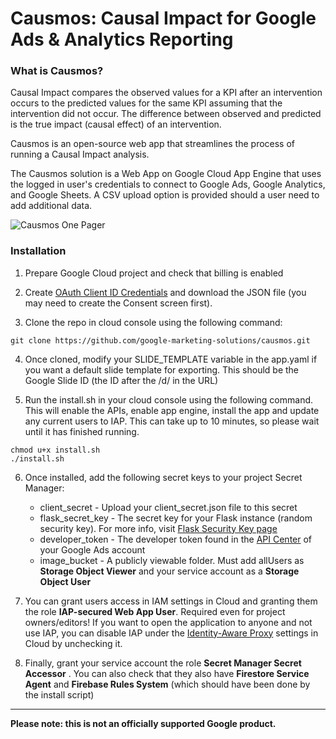 # Causmos: Causal Impact for Google Ads & Analytics Reporting

### What is Causmos?

Causal Impact compares the observed values for a KPI after an intervention occurs to the predicted values for the same KPI assuming that the intervention did not occur. The difference between observed and predicted is the true impact (causal effect) of an intervention.

Causmos is an open-source web app that streamlines the process of running a Causal Impact analysis.

The Causmos solution is a Web App on Google Cloud App Engine that uses the logged in user's credentials to connect to Google Ads, Google Analytics, and Google Sheets. A CSV upload option is provided should a user need to add additional data.

![Causmos One Pager](https://services.google.com/fh/files/helpcenter/causmos-one-pager.png)


### Installation

1. Prepare Google Cloud project and check that billing is enabled

2. Create [OAuth Client ID Credentials](https://pantheon.corp.google.com/apis/credentials) and download the JSON file (you may need to create the Consent screen first).

3. Clone the repo in cloud console using the following command:
```
git clone https://github.com/google-marketing-solutions/causmos.git
```

4. Once cloned, modify your SLIDE_TEMPLATE variable in the app.yaml if you want a default slide template for exporting. This should be the Google Slide ID (the ID after the /d/ in the URL)

5. Run the install.sh in your cloud console using the following command. This will enable the APIs, enable app engine, install the app and update any current users to IAP. This can take up to 10 minutes, so please wait until it has finished running. 
```
chmod u+x install.sh
./install.sh
```

6. Once installed, add the following secret keys to your project Secret Manager:
    - client_secret - Upload your client_secret.json file to this secret
    - flask_secret_key - The secret key for your Flask instance (random security key). For more info, visit [Flask Security Key page](https://flask.palletsprojects.com/en/2.3.x/config/#SECRET_KEY)
    - developer_token - The developer token found in the [API Center](https://ads.google.com/aw/apicenter) of your Google Ads account
    - image_bucket - A publicly viewable folder. Must add allUsers as **Storage Object Viewer** and your service account as a **Storage Object User**

7. You can grant users access in IAM settings in Cloud and granting them the role **IAP-secured Web App User**. Required even for project owners/editors! If you want to open the application to anyone and not use IAP, you can disable IAP under the [Identity-Aware Proxy](https://pantheon.corp.google.com/security/iap) settings in Cloud by unchecking it. 

8. Finally, grant your service account the role **Secret Manager Secret Accessor** . You can also check that they also have **Firestore Service Agent** and **Firebase Rules System** (which should have been done by the install script)
---

**Please note: this is not an officially supported Google product.**
